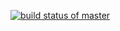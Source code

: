 [![build status of master](https://travis-ci.org/shengda567/gitHubAPI.svg?branch=master)](https://travis-ci.org/shengda567/gitHubAPI)
